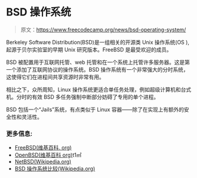 # BSD 操作系统

> 原文：<https://www.freecodecamp.org/news/bsd-operating-system/>

Berkeley Software Distribution(BSD)是一组相关的开源类 Unix 操作系统(OS ),起源于贝尔实验室的早期 Unix 研究版本。FreeBSD 是最受欢迎的成员。

BSD 被配置用于互联网托管、web 托管和在一个系统上托管许多服务器。这是第一个添加了互联网协议的操作系统。BSD 操作系统有一个非常强大的分时系统，这使得它们在进程间共享资源时非常有用。

相比之下，众所周知，Linux 操作系统更适合单任务处理，例如超级计算机和台式机。分时的有效 BSD 多任务强制中断部分妨碍了专用的单个进程。

BSD 包括一个“Jails”系统，有点类似于 Linux 容器——除了在实现上有额外的安全性和灵活性。

### **更多信息:**

*   [FreeBSD(维基百科. org)](https://en.wikipedia.org/wiki/FreeBSD)
*   [OpenBSD(维基百科 org)](https://en.wikipedia.org/wiki/OpenBSD)t1㎡
*   [NetBSD(Wikipedia.org)](https://en.wikipedia.org/wiki/NetBSD)
*   [BSD 操作系统比较(Wikipedia.org)](https://en.wikipedia.org/wiki/Comparison_of_BSD_operating_systems)